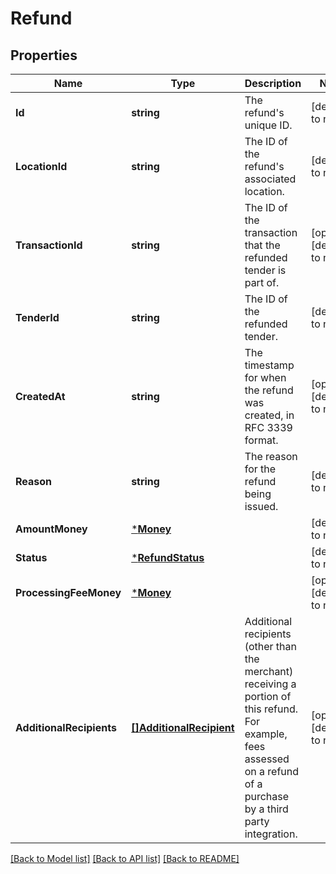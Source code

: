 # Refund

## Properties
Name | Type | Description | Notes
------------ | ------------- | ------------- | -------------
**Id** | **string** | The refund&#x27;s unique ID. | [default to null]
**LocationId** | **string** | The ID of the refund&#x27;s associated location. | [default to null]
**TransactionId** | **string** | The ID of the transaction that the refunded tender is part of. | [optional] [default to null]
**TenderId** | **string** | The ID of the refunded tender. | [default to null]
**CreatedAt** | **string** | The timestamp for when the refund was created, in RFC 3339 format. | [optional] [default to null]
**Reason** | **string** | The reason for the refund being issued. | [default to null]
**AmountMoney** | [***Money**](Money.md) |  | [default to null]
**Status** | [***RefundStatus**](RefundStatus.md) |  | [default to null]
**ProcessingFeeMoney** | [***Money**](Money.md) |  | [optional] [default to null]
**AdditionalRecipients** | [**[]AdditionalRecipient**](AdditionalRecipient.md) | Additional recipients (other than the merchant) receiving a portion of this refund. For example, fees assessed on a refund of a purchase by a third party integration. | [optional] [default to null]

[[Back to Model list]](../README.md#documentation-for-models) [[Back to API list]](../README.md#documentation-for-api-endpoints) [[Back to README]](../README.md)

